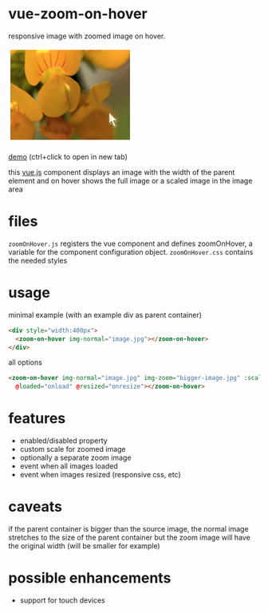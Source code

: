# vue-zoom-on-hover
responsive image with zoomed image on hover.

![example image](demo/example.png?raw=true)

[demo](http://htmlpreview.github.io/?https://github.com/Intera/vue-zoom-on-hover/blob/master/demo/main.html) (ctrl+click to open in new tab)

this [vue.js](https://vuejs.org/) component displays an image with the width of the parent element and on hover shows the full image or a scaled image in the image area

# files
`zoomOnHover.js` registers the vue component and defines zoomOnHover, a variable for the component configuration object. `zoomOnHover.css` contains the needed styles

# usage
minimal example (with an example div as parent container)
```html
<div style="width:400px">
  <zoom-on-hover img-normal="image.jpg"></zoom-on-hover>
</div>
```

all options
```html
<zoom-on-hover img-normal="image.jpg" img-zoom="bigger-image.jpg" :scale="1.5" :disabled="true"
  @loaded="onload" @resized="onresize"></zoom-on-hover>
```

# features
* enabled/disabled property
* custom scale for zoomed image
* optionally a separate zoom image
* event when all images loaded
* event when images resized (responsive css, etc)

# caveats
if the parent container is bigger than the source image, the normal image stretches to the size of the parent container but the zoom image will have the original width (will be smaller for example)

# possible enhancements
* support for touch devices